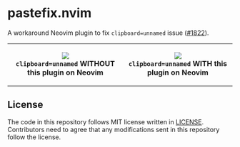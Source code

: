 # pastefix.nvim

A workaround Neovim plugin to fix `clipboard=unnamed` issue ([#1822](https://github.com/neovim/neovim/issues/1822)).

<table>
<tr>
<td>
<p align="center">
<img src="https://user-images.githubusercontent.com/546312/116499524-52808c00-a8e7-11eb-9b54-65658b579c5e.gif"><br>
<strong><code>clipboard=unnamed</code> WITHOUT this plugin on Neovim</strong>
</p>
</td>
<td>
<p align="center">
<img src="https://user-images.githubusercontent.com/546312/116499520-4f859b80-a8e7-11eb-9d64-536b75f8c0ca.gif"><br>
<strong><code>clipboard=unnamed</code> WITH this plugin on Neovim</strong>
</p>
</td>
</tr>
</table>

## License

The code in this repository follows MIT license written in [LICENSE](./LICENSE).
Contributors need to agree that any modifications sent in this repository follow the license.
